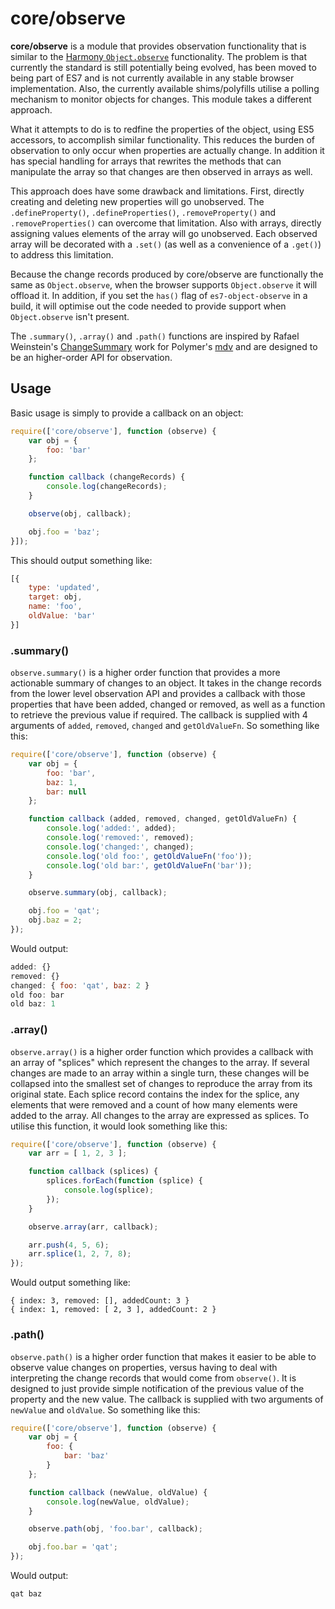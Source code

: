 # core/observe

**core/observe** is a module that provides observation functionality that is similar to the
[Harmony `Object.observe`][harmony] functionality.  The problem is that currently the standard is still potentially
being evolved, has been moved to being part of ES7 and is not currently available in any stable browser implementation.
Also, the currently available shims/polyfills utilise a polling mechanism to monitor objects for changes.  This module
takes a different approach.

What it attempts to do is to redfine the properties of the object, using ES5 accessors, to accomplish similar
functionality.  This reduces the burden of observation to only occur when properties are actually change.  In addition
it has special handling for arrays that rewrites the methods that can manipulate the array so that changes are then
observed in arrays as well.

This approach does have some drawback and limitations.  First, directly creating and deleting new properties will go
unobserved.  The `.defineProperty()`, `.defineProperties()`, `.removeProperty()` and `.removeProperties()` can overcome
that limitation.  Also with arrays, directly assigning values elements of the array will go unobserved.  Each observed
array will be decorated with a `.set()` (as well as a convenience of a `.get()`) to address this limitation.

Because the change records produced by core/observe are functionally the same as `Object.observe`, when the browser
supports `Object.observe` it will offload it.  In addition, if you set the `has()` flag of `es7-object-observe` in a
build, it will optimise out the code needed to provide support when `Object.observe` isn't present.

The `.summary()`, `.array()` and `.path()` functions are inspired by Rafael Weinstein's [ChangeSummary][] work for
Polymer's [mdv][] and are designed to be an higher-order API for observation.

## Usage

Basic usage is simply to provide a callback on an object:

```js
require(['core/observe'], function (observe) {
	var obj = {
		foo: 'bar'
	};

	function callback (changeRecords) {
		console.log(changeRecords);
	}

	observe(obj, callback);

	obj.foo = 'baz';
}]);
```

This should output something like:

```js
[{
	type: 'updated',
	target: obj,
	name: 'foo',
	oldValue: 'bar'
}]
```

### .summary()

`observe.summary()` is a higher order function that provides a more actionable summary of changes to an object.  It
takes in the change records from the lower level observation API and provides a callback with those properties that
have been added, changed or removed, as well as a function to retrieve the previous value if required.  The callback is supplied with 4 arguments of `added`, `removed`, `changed` and `getOldValueFn`.  So something like this:

```js
require(['core/observe'], function (observe) {
	var obj = {
		foo: 'bar',
		baz: 1,
		bar: null
	};

	function callback (added, removed, changed, getOldValueFn) {
		console.log('added:', added);
		console.log('removed:', removed);
		console.log('changed:', changed);
		console.log('old foo:', getOldValueFn('foo'));
		console.log('old bar:', getOldValueFn('bar'));
	}

	observe.summary(obj, callback);

	obj.foo = 'qat';
	obj.baz = 2;
});
```

Would output:

```js
added: {}
removed: {}
changed: { foo: 'qat', baz: 2 }
old foo: bar
old baz: 1
```

### .array()

`observe.array()` is a higher order function which provides a callback with an array of "splices" which represent the
changes to the array.  If several changes are made to an array within a single turn, these changes will be collapsed
into the smallest set of changes to reproduce the array from its original state.  Each splice record contains the
index for the splice, any elements that were removed and a count of how many elements were added to the array.  All
changes to the array are expressed as splices.  To utilise this function, it would look something like this:

```js
require(['core/observe'], function (observe) {
	var arr = [ 1, 2, 3 ];

	function callback (splices) {
		splices.forEach(function (splice) {
			console.log(splice);
		});
	}

	observe.array(arr, callback);

	arr.push(4, 5, 6);
	arr.splice(1, 2, 7, 8);
});
```

Would output something like:

```
{ index: 3, removed: [], addedCount: 3 }
{ index: 1, removed: [ 2, 3 ], addedCount: 2 }
```

### .path()

`observe.path()` is a higher order function that makes it easier to be able to observe value changes on properties,
versus having to deal with interpreting the change records that would come from `observe()`.  It is designed to just
provide simple notification of the previous value of the property and the new value.  The callback is supplied with
two arguments of `newValue` and `oldValue`.  So something like this:

```js
require(['core/observe'], function (observe) {
	var obj = {
		foo: {
			bar: 'baz'
		}
	};

	function callback (newValue, oldValue) {
		console.log(newValue, oldValue);
	}

	observe.path(obj, 'foo.bar', callback);

	obj.foo.bar = 'qat';
});
```

Would output:

```js
qat baz
```

[harmony]: http://wiki.ecmascript.org/doku.php?id=harmony:observe
[ChangeSummary]: https://github.com/rafaelw/ChangeSummary
[mdv]: https://github.com/Polymer/mdv

